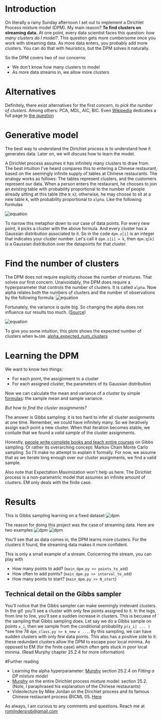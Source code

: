 # Introduction

On literally a rainy Sunday afternoon I set out to implement a Dirichlet Process mixture model (DPM). My main reason? __To find clusters on streaming data.__
At one point, every data scientist faces this question: _how many clusters do I model?_. This question gets more cumbersome once you work with streaming data. As more data enters, you probably add more clusters. You can do that with heuristics, but the DPM solves it naturally. 

So the DPM covers two of our concerns:

  * We don't know how many clusters to model
  * As more data streams in, we allow more clusters

# Alternatives
Definitely, there exist alternatives for the first concern, _to pick the number of clusters_. Among others:
PCA, MDL, AIC, BIC. Even [Wikipedia](https://en.wikipedia.org/wiki/Determining_the_number_of_clusters_in_a_data_set) dedicates a full page to [the question](https://en.wikipedia.org/wiki/Determining_the_number_of_clusters_in_a_data_set)

# Generative model
The best way to understand the Dirichlet process is to understand how it generates data. Later on, we will discuss how to learn the model.

A Dirichlet process assumes it has infinitely many clusters to draw from. The best intuition I've heard compares this to entering a Chinese restaurant, based on the seemingly infinite supply of tables at Chinese restaurants. The analogy works as follows: The tables represent clusters, and the customers represent our data. When a person enters the restaurant, he chooses to join an existing table with probability proportional to the number of people already sitting at this table (the `N_k`); otherwise, he may choose to sit at a new table k, with probability proportional to `alpha`. Like the following formulas

![equation]( 
https://latex.codecogs.com/gif.latex?p(pick&space;\&space;table&space;\&space;k)=\frac{N_k}{\alpha&space;&plus;&space;N}&space;\&space;,\&space;\&space;p(pick&space;\&space;new\&space;table)&space;=&space;\frac{\alpha}{\alpha&space;&plus;&space;N} )

To narrow this metaphor down to our case of data points. For every new point, it picks a cluster with the above formula. And every cluster has a Gaussian distribution associated to it. So in the code `dpm.z[i]` is an integer that indicates your cluster number. Let's call it `dpm.z[i] = k`, then `dpm.q[k]` is a Gaussian distribution over the datapoints for that cluster.

# Find the number of clusters
The DPM does not require explicitly choose the number of mixtures. That solves our first concern. Unaivoidably, the DPM does require a hyperparameter that controls the number of clusters. It is called `alpha`. Now alpha relates both the numbers of clusters and the number of observations by the following formula:
![equation](https://latex.codecogs.com/gif.latex?E[numClusters]&space;=&space;\alpha&space;log(&space;1&space;&plus;&space;\frac{N}{\alpha}))

Fortunately, the variance is quite big. So changing the alpha does not influence our results too much. ([Source](https://www.stats.ox.ac.uk/~teh/research/npbayes/Teh2010a.pdf))

![equation](https://latex.codecogs.com/gif.latex?var[numClusters]&space;=&space;\alpha&space;log(&space;1&space;&plus;&space;\frac{N}{\alpha}))

To give you some intuition, this plots shows the expected number of clusters when `N=100`.
[alpha_expected_num_clusters](https://github.com/RobRomijnders/dpm/blob/master/clust_dp/alpha_numClust.png?raw=true)


# Learning the DPM
We want to know two things:

  * For each point, the assiginment to a cluster
  * For each assigned cluster, the parameters of its Gaussian distribution

Now we can calculate the mean and variance of a cluster by simple [formulas](https://en.wikipedia.org/wiki/Normal_distribution#Estimation_of_parameters): the sample mean and sample variance.

 _But how to find the cluster assignments?_

The answer is Gibbs sampling: it is too hard to infer all cluster assignments at one time. Remember, we could have infinitely many. So we iteratively assign each point a new cluster. When that iteration becomes stable, we conlude that we found a _valid sample_ of the cluster assignments. 

Honestly, [people write complete books and teach entire courses](https://stats.stackexchange.com/questions/5885/good-sources-for-learning-markov-chain-monte-carlo-mcmc/5889) on Gibbs sampling. Or rather its overarching concept: Markov Chain Monte Carlo sampling. So I'll make no attempt to explain it formally. For now, we assume that as we iterate long enough over our cluster assignments, we find a valid sample. 

Also note that Expectation Maximization won't help us here. The Dirichlet process is a non-parametric model that assumes an infinite amount of clusters. EM only deals with the finite case.

# Results
This is Gibbs sampling learning on a fixed dataset
![dpm](https://github.com/RobRomijnders/dpm/blob/master/clust_dp/im/dpm_100.gif?raw=true)

The reason for doing this project was the case of streaming data. Here are two examples
![dpm](https://github.com/RobRomijnders/dpm/blob/master/clust_dp/im/dpm100_30.gif?raw=true)
![dpm](https://github.com/RobRomijnders/dpm/blob/master/clust_dp/im/dpm100_60.gif?raw=true)

You'll see that as data comes in, the DPM learns more clusters. For the clusters it found, the streaming data makes it more confident.

This is only a small example of a stream. Concerning the stream, you can play with

  * How many points to add? (`main_dpm.py >> points_to_add`)
  * How often to add points? (`main_dpm.py >> interval_to_add`)
  * How many points to start? (`main_dpm.py >> N_start`)

## Technical detail on the Gibbs sampler
You'll notice that the Gibbs sampler can make seemingly irrelevant clusters. In the gif. you'll see a cluster with only few points assigned to it. In the logs, from line to line, you'll see a sudden increase in clusters. This is becuase of the sampling that Gibbs sampling does. Let say we do a Gibbs sample on points `x_i`, then we sample from the conditional probability `p(z_i| ... )` *see line 78 `dpm_class.py >> k_new = ...`. By this sampling, we can have sudden clusters with only few data points. 
This also has a positive side to it: these redundant clusters allow the DPM to escape poor local minima. As opposed to EM (for the finite case) which often gets stuck in poor local minima. (Read Murphy chapter 25.2.4 for more information)


#Further reading

  * Learning the alpha hyperparameter: [Murphy](https://mitpress.mit.edu/books/machine-learning-0) section 25.2.4 on _Fitting a DP mixture model_
  * [Murphy](https://mitpress.mit.edu/books/machine-learning-0) on the entire Dirichlet process mixture model: section 25.2. (Note, I paraphrased his explanation of the Chinese restaurants)
  * Videolecture by Mike Jordan on the Dirichlet process and its famous Chinese restaurant process @ICML 05. [Here](http://videolectures.net/icml05_jordan_dpcrp/)

As always, I am curious to any comments and questions. Reach me at romijndersrob@gmail.com